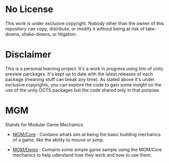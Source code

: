 # No License
This work is under exclusive copyright. 
Nobody other than the owner of this repository can copy, distribute, or modify it without being at risk of take-downs, shake-downs, or litigation.

# Disclaimer
This is a personal learning project. It's a work in progress using lots of unity preview parckages. It's kept up to date with the latest releases of each package (meaning stuff can break any time). As stated above it's under exclusive copyrights, you can explore the code to gain some insight on the use of the unity DOTS packages but the code shared only in that purpose. 

# MGM
Stands for Modular Game Mechanics.

* [MGM/Core](./MGM/Assets/MGM/Core) : Contains whats aim at being the basic building mechanics of a game, like the ability to mouve or jump.

* [MGM/Demo](./MGM/Assets/MGM/Demo) : Contains some simple game sample using the MGM/Core mechanics to help uderstand how they work and how to use them.
